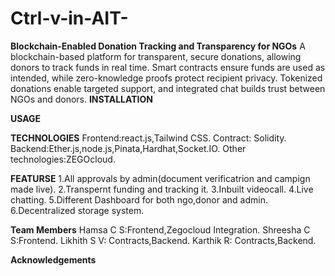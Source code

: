 # Ctrl-v-in-AIT-
**Blockchain-Enabled Donation Tracking and Transparency for NGOs**
A blockchain-based platform for transparent, secure donations, allowing donors to track funds in real time. Smart contracts ensure funds are used as intended, while zero-knowledge proofs protect recipient privacy. Tokenized donations enable targeted support, and integrated chat builds trust between NGOs and donors.
**INSTALLATION**


**USAGE**


**TECHNOLOGIES**
Frontend:react.js,Tailwind CSS.
Contract: Solidity.
Backend:Ether.js,node.js,Pinata,Hardhat,Socket.IO.
Other technologies:ZEGOcloud.


**FEATURSE**
1.All approvals by admin(document verificatrion and campign made live).
2.Transpernt funding and tracking it.
3.Inbuilt videocall.
4.Live chatting.
5.Different Dashboard for both ngo,donor and admin.
6.Decentralized storage system.

**Team Members**
Hamsa C S:Frontend,Zegocloud Integration.
Shreesha C S:Frontend.
Likhith S V: Contracts,Backend.
Karthik R: Contracts,Backend.

**Acknowledgements**







